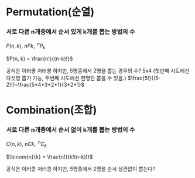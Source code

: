 # Permutation(순열)
### 서로 다른 n개중에서 순서 있게 k개를 뽑는 방법의 수

$P(n, k),\ nPk,\ ^nP_k$

$P(n, k) = \frac{n!}{(n-k)!}$

공식은 이러쿵 저러쿵 하지만, 5명중에서 2명을 뽑는 경우의 수?
5x4 (첫번째 시도에선 다섯명 뽑기 가능, 두번째 시도에선 한명만 뽑을 수 있음.)
$\frac{5!}{(5-2)!}=\frac{5*4*3*2*1}{3*2*1}$



# Combination(조합)
### 서로 다른 n개중에서 순서 없이 k개를 뽑는 방법의 수

$C(n, k),\ nCk,\ ^nC_k$

$\binom{n}{k} = \frac{n!}{k!(n-k)!}$

공식은 이러쿵 저러쿵 하지만, 5명중에서 2명을 순서 상관없이 뽑는다?


